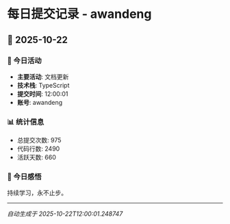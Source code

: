 # 每日提交记录 - awandeng

## 📅 2025-10-22

### 🎯 今日活动
- **主要活动**: 文档更新
- **技术栈**: TypeScript
- **提交时间**: 12:00:01
- **账号**: awandeng

### 📊 统计信息
- 总提交次数: 975
- 代码行数: 2490
- 活跃天数: 660

### 💭 今日感悟
持续学习，永不止步。

---
*自动生成于 2025-10-22T12:00:01.248747*
